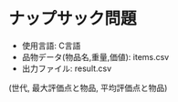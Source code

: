 # ナップサック問題
- 使用言語: C言語
- 品物データ(物品名,重量,価値): items.csv
- 出力ファイル: result.csv

(世代, 最大評価点と物品, 平均評価点と物品)
